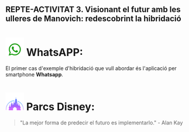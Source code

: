 ## REPTE-ACTIVITAT 3. Visionant el futur amb les ulleres de Manovich: redescobrint la hibridació
# <img src="./whatsappicon.png" width="50" height="50">  WhatsAPP:

El primer cas d'exemple d'hibridació que vull abordar és l'aplicació per smartphone **Whatsapp**. 

# <img src="./disney.png" width="50" height="50">  Parcs Disney: 


> "La mejor forma de predecir el futuro es implementarlo." - Alan Kay
